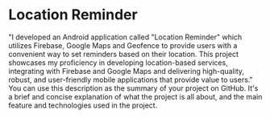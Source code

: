 # Location Reminder
"I developed an Android application called "Location Reminder" which utilizes Firebase, Google Maps and Geofence to provide users with a convenient way to set reminders based on their location. This project showcases my proficiency in developing location-based services, integrating with Firebase and Google Maps and delivering high-quality, robust, and user-friendly mobile applications that provide value to users."
You can use this description as the summary of your project on GitHub. It's a brief and concise explanation of what the project is all about, and the main feature and technologies used in the project.
